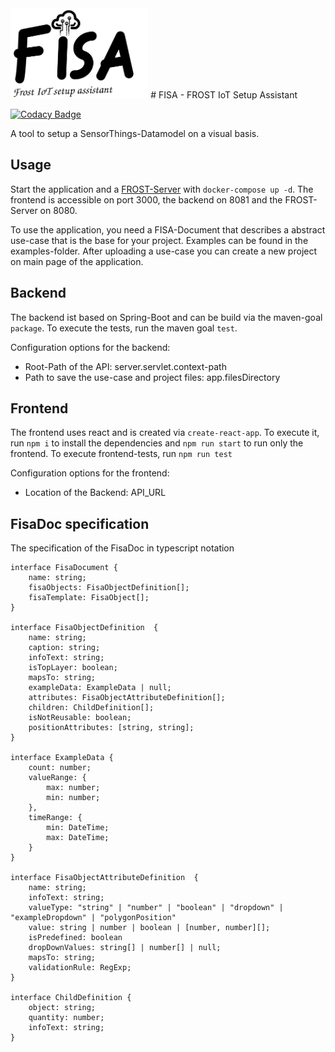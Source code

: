 <img src="https://raw.githubusercontent.com/FISA-Team/FISA/addetLogoToReadme/fisa-logo.svg" height="144">
# FISA - FROST IoT Setup Assistant

[![Codacy Badge](https://api.codacy.com/project/badge/Grade/05beb4ff562945958b40411f84017a31)](https://app.codacy.com/gh/FISA-Team/FISA?utm_source=github.com&utm_medium=referral&utm_content=FISA-Team/FISA&utm_campaign=Badge_Grade_Dashboard)

A tool to setup a SensorThings-Datamodel on a visual basis.

## Usage

Start the application and a [FROST-Server](https://github.com/FraunhoferIOSB/FROST-Server) with `docker-compose up -d`. The frontend is accessible on port 3000, the backend on 8081 and the FROST-Server on 8080.

To use the application, you need a FISA-Document that describes a abstract use-case that is the base for your project. Examples can be found in the examples-folder.
After uploading a use-case you can create a new project on main page of the application. 

## Backend

The backend ist based on Spring-Boot and can be build via the maven-goal `package`. To execute the tests, run the maven goal `test`.

Configuration options for the backend:
- Root-Path of the API: server.servlet.context-path
- Path to save the use-case and project files: app.filesDirectory

## Frontend

The frontend uses react and is created via `create-react-app`. To execute it, run `npm i` to install the dependencies and `npm run start` to run only the frontend. To execute frontend-tests, run `npm run test`

Configuration options for the frontend:
- Location of the Backend: API_URL

## FisaDoc specification

The specification of the FisaDoc in typescript notation

```
interface FisaDocument {
    name: string;
    fisaObjects: FisaObjectDefinition[];
    fisaTemplate: FisaObject[];
}

interface FisaObjectDefinition  {
    name: string;
    caption: string;
    infoText: string;
    isTopLayer: boolean;
    mapsTo: string;
    exampleData: ExampleData | null;
    attributes: FisaObjectAttributeDefinition[];
    children: ChildDefinition[];
    isNotReusable: boolean;
    positionAttributes: [string, string];
}

interface ExampleData {
    count: number;
    valueRange: {
        max: number;
        min: number;
    },
    timeRange: {
        min: DateTime;
        max: DateTime;
    }
}

interface FisaObjectAttributeDefinition  {
    name: string;
    infoText: string;
    valueType: "string" | "number" | "boolean" | "dropdown" | "exampleDropdown" | "polygonPosition"
    value: string | number | boolean | [number, number][];
    isPredefined: boolean
    dropDownValues: string[] | number[] | null;
    mapsTo: string;
    validationRule: RegExp;
}

interface ChildDefinition {
    object: string;
    quantity: number;
    infoText: string;
}
```
